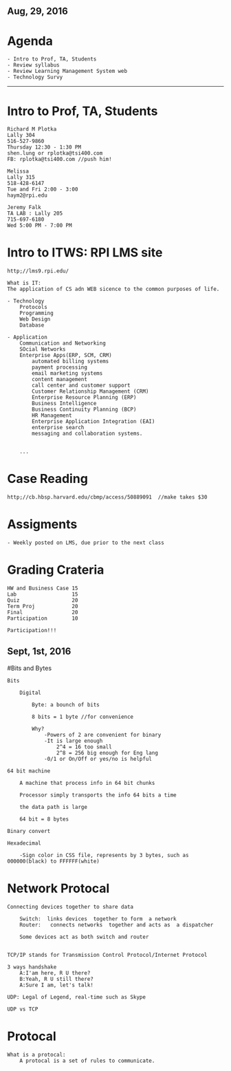 Aug, 29, 2016
---

# Agenda
	- Intro to Prof, TA, Students
	- Review syllabus
	- Review Learning Management System web
	- Technology Survy

---
# Intro to Prof, TA, Students
	
	Richard M Plotka
	Lally 304
	516-527-9860
	Thursday 12:30 - 1:30 PM
	shen.lung or rplotka@tsi400.com
	FB: rplotka@tsi400.com //push him!

	Melissa
	Lally 315
	518-428-6147
	Tue and Fri 2:00 - 3:00
	haym2@rpi.edu

	Jeremy Falk
	TA LAB : Lally 205
	715-697-6180
	Wed 5:00 PM - 7:00 PM

# Intro to ITWS: RPI LMS site
	
	http;//lms9.rpi.edu/

	What is IT:
	The application of CS adn WEB sicence to the common purposes of life.

	- Technology
		Protocols
		Programming
		Web Design
		Database

	- Application
		Communication and Networking
		SOcial Networks
		Enterprise Apps(ERP, SCM, CRM)
			automated billing systems
			payment processing
			email marketing systems
			content management
			call center and customer support
			Customer Relationship Management (CRM)
			Enterprise Resource Planning (ERP)
			Business Intelligence
			Business Continuity Planning (BCP)
			HR Management
			Enterprise Application Integration (EAI)
			enterprise search
			messaging and collaboration systems.	
			

		...


# Case Reading

	http;//cb.hbsp.harvard.edu/cbmp/access/50889091  //make takes $30

# Assigments
	- Weekly posted on LMS, due prior to the next class

# Grading Crateria

	HW and Business Case 15
	Lab 				 15
	Quiz 				 20
	Term Proj 			 20
	Final 				 20
	Participation 		 10

	Participation!!!



Sept, 1st, 2016
---

#Bits and Bytes

	Bits

		Digital

			Byte: a bounch of bits

			8 bits = 1 byte //for convenience
				
			Why?	
				-Powers of 2 are convenient for binary
				-It is large enough
					2^4 = 16 too small
					2^8 = 256 big enough for Eng lang
				-0/1 or On/Off or yes/no is helpful

	64 bit machine

		A machine that process info in 64 bit chunks

		Processor simply transports the info 64 bits a time

		the data path is large

		64 bit = 8 bytes

	Binary convert

	Hexadecimal

		-Sign color in CSS file, represents by 3 bytes, such as 000000(black) to FFFFFF(white)





# Network Protocal

	Connecting devices together to share data

		Switch:  links devices  together to form  a network  
		Router:   connects networks  together and acts as  a dispatcher
	
		Some devices act as both switch and router 

	
	TCP/IP stands for Transmission Control Protocol/Internet Protocol

	3 ways handshake
		A:I'am here, R U there?
		B:Yeah, R U still there?
		A:Sure I am, let's talk!

	UDP: Legal of Legend, real-time such as Skype

	UDP vs TCP


# Protocal

	What is a protocal:
		A protocal is a set of rules to communicate.

































